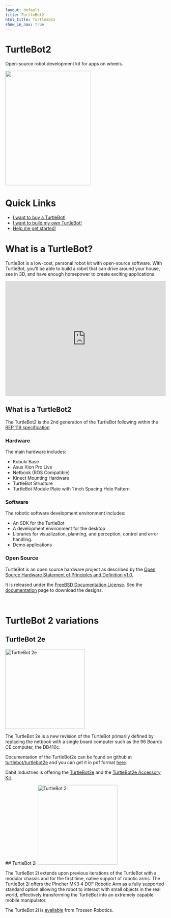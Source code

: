 ```yaml
---
layout: default
title: TurtleBot2
html_title: TurtleBot2
show_in_nav: true
---
```



# TurtleBot2
Open-source robot development kit for apps on wheels.

<img id="largeRobot" src="{{ site.baseurl }}/assets/images/turtlebot_2_lg.png" alt="" width="269" height="358" />

# Quick Links
 * [I want to buy a TurtleBot!]({{site.baseurl}}/purchase)
 * [I want to build my own TurtleBot!]({{site.baseurl}}/build)
 * [Help me get started!]({{site.baseurl}}/learn)

# What is a TurtleBot?

TurtleBot is a low-cost, personal robot kit with open-source software. With TurtleBot, you'll be able to build a robot that can drive around your house, see in 3D, and have enough horsepower to create exciting applications.

<iframe width="100%" height="360" src="https://www.youtube.com/embed/MOEjL8JDvd0?rel=0" frameborder="0" allowfullscreen></iframe>


## What is a TurtleBot2
The TurtleBot2 is the 2nd generation of the TurtleBot following within the [REP 119 specification](http://www.ros.org/reps/rep-0119.html)

<div class="columns3container clearfix">
<div id="hardware" class="columns3">
<h3>Hardware</h3>
<p>The main hardware includes:</p>
<ul>
<li>Kobuki Base</li>
<li>Asus Xion Pro Live</li>
<li>Netbook (ROS Compatible)</li>
<li>Kinect Mounting Hardware</li>
<li>TurtleBot Structure</li>
<li>TurtleBot Module Plate with 1 inch Spacing Hole Pattern</li>
</ul>
</div>
<div id="software" class="columns3">
<h3>Software</h3>
<p>The robotic software development environment includes:</p>
<ul>
<li>An SDK for the TurtleBot</li>
<li>A development environment for the desktop</li>
<li>Libraries for visualization, planning, and perception, control and error handling.</li>
<li>Demo applications</li>
</ul>
</div>
<div id="opensource" class="columns3">
<h3>Open Source</h3>
<p>TurtleBot is an open source hardware project as described by the <a href="http://freedomdefined.org/OSHW">Open Source Hardware Statement of Principles and Definition v1.0.</a></p>
<p>It is released under the <a href="http://www.freebsd.org/copyright/freebsd-doc-license.html">FreeBSD Documentation License</a>.  See the <a href="{{site.baseurl}}/build">documentation</a> page to download the designs. </p>
<p><br /><img src="{{ site.baseurl }}/assets/images/oshw-logo.png" alt="" /></p>
</div>
</div>

# TurtleBot 2 variations

## TurtleBot 2e

<img id="largeRobot" src="{{ site.baseurl }}/assets/images/turtlebot2e.png" alt="TurtleBot 2e" width="250px"/>

The TurtleBot 2e is a new revision of the TurtleBot primarily defined by replacing the netbook with a single board computer
such as the 96 Boards CE computer, the DB410c.

Documentation of the TurtleBot2e can be found on github at [turtlebot/turtlebot2e]( https://github.com/turtlebot/turtlebot2e) and you can get it in pdf format [here](https://github.com/turtlebot/turtlebot2e/releases/download/0.0.1/turtlebot2e.pdf).

Dabit Industries is offering the [TurtleBot2e](http://dabit.industries/collections/frontpage/products/turtlebot-2e) and the [TurtleBot2e Accessory Kit](http://dabit.industries/products/turtlebot-2e-sbc-accessories-kit).

<div style="clear: both;"/>
## TurtleBot 2i

<img id="largeRobot" src="{{ site.baseurl }}/assets/images/turtlebot2i.jpg" alt="TurtleBot 2i" width="250px"/>

The TurtleBot 2i extends upon previous iterations of the TurtleBot with a  modular chassis and for the first time, native support of robotic arms. The TurtleBot 2i offers the Pincher MK3 4 DOF Robotic Arm as a fully supported standard option allowing the robot to interact with small objects in the real world, effectively transforming the TurtleBot into an extremely capable mobile manipulator.

The TurtleBot 2i is [available](http://www.trossenrobotics.com/interbotix-turtlebot-2i-mobile-ros-platform.aspx) from Trossen Robotics.
<div style="clear: both;"/>
